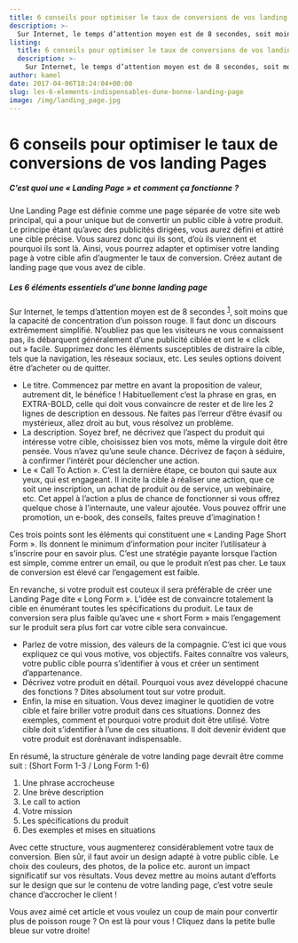 ```yaml
---
title: 6 conseils pour optimiser le taux de conversions de vos landing Pages
description: >-
  Sur Internet, le temps d’attention moyen est de 8 secondes, soit moins que la capacité de concentration d’un poisson rouge. Il faut donc un discours extrêmement simplifié. N’oubliez pas que les visiteurs ne vous connaissent pas, ils débarquent généralement d’une publicité ciblée et ont le « click out » facile. Supprimez donc les éléments susceptibles de distraire la cible, tels que la navigation, les réseaux sociaux, etc. Les seules options doivent être d’acheter ou de quitter
listing:
  title: 6 conseils pour optimiser le taux de conversions de vos landing Pages
  description: >-
    Sur Internet, le temps d’attention moyen est de 8 secondes, soit moins que la capacité de concentration d’un poisson rouge. Il faut donc un discours extrêmement simplifié. N’oubliez pas que les visiteurs ne vous connaissent pas, ils débarquent généralement d’une publicité ciblée et ont le « click out » facile. Supprimez donc les éléments susceptibles de distraire la cible, tels que la navigation, les réseaux sociaux, etc. Les seules options doivent être d’acheter ou de quitter
author: kamel
date: 2017-04-06T18:24:04+00:00
slug: les-6-elements-indispensables-dune-bonne-landing-page
image: /img/landing_page.jpg
---
```


# 6 conseils pour optimiser le taux de conversions de vos landing Pages

##### C’est quoi une « Landing Page » et comment ça fonctionne ?
  
Une Landing Page est définie comme une page séparée de votre site web principal, qui a pour unique but de convertir un public cible à votre produit. Le principe étant qu’avec des publicités dirigées, vous aurez défini et attiré une cible précise. Vous saurez donc qui ils sont, d’où ils viennent et pourquoi ils sont là. Ainsi, vous pourrez adapter et optimiser votre landing page à votre cible afin d’augmenter le taux de conversion. Créez autant de landing page que vous avez de cible.

##### Les 6 éléments essentiels d’une bonne landing page
  
Sur Internet, le temps d’attention moyen est de 8 secondes <sup>[1]</sup>, soit moins que la capacité de concentration d’un poisson rouge. Il faut donc un discours extrêmement simplifié. N’oubliez pas que les visiteurs ne vous connaissent pas, ils débarquent généralement d’une publicité ciblée et ont le « click out » facile. Supprimez donc les éléments susceptibles de distraire la cible, tels que la navigation, les réseaux sociaux, etc. Les seules options doivent être d’acheter ou de quitter.

- Le titre. Commencez par mettre en avant la proposition de valeur, autrement dit, le bénéfice ! Habituellement c’est la phrase en gras, en EXTRA-BOLD, celle qui doit vous convaincre de rester et de lire les 2 lignes de description en dessous. Ne faites pas l’erreur d’être évasif ou mystérieux, allez droit au but, vous résolvez un problème.
- La description. Soyez bref, ne décrivez que l’aspect du produit qui intéresse votre cible, choisissez bien vos mots, même la virgule doit être pensée. Vous n’avez qu’une seule chance. Décrivez de façon à séduire, à confirmer l’intérêt pour déclencher une action.
- Le « Call To Action ». C’est la dernière étape, ce bouton qui saute aux yeux, qui est engageant. Il incite la cible à réaliser une action, que ce soit une inscription, un achat de produit ou de service, un webinaire, etc. Cet appel à l’action a plus de chance de fonctionner si vous offrez quelque chose à l’internaute, une valeur ajoutée. Vous pouvez offrir une promotion, un e-book, des conseils, faites preuve d’imagination !

Ces trois points sont les éléments qui constituent une « Landing Page Short Form ». Ils donnent le minimum d’information pour inciter l’utilisateur à s’inscrire pour en savoir plus. C’est une stratégie payante lorsque l’action est simple, comme entrer un email, ou que le produit n’est pas cher. Le taux de conversion est élevé car l’engagement est faible.

En revanche, si votre produit est couteux il sera préférable de créer une Landing Page dite « Long Form ». L’idée est de convaincre totalement la cible en énumérant toutes les spécifications du produit. Le taux de conversion sera plus faible qu’avec une « short Form » mais l’engagement sur le produit sera plus fort car votre cible sera convaincue.

- Parlez de votre mission, des valeurs de la compagnie. C’est ici que vous expliquez ce qui vous motive, vos objectifs. Faites connaître vos valeurs, votre public cible pourra s’identifier à vous et créer un sentiment d’appartenance.
- Décrivez votre produit en détail. Pourquoi vous avez développé chacune des fonctions ? Dites absolument tout sur votre produit.
- Enfin, la mise en situation. Vous devez imaginer le quotidien de votre cible et faire briller votre produit dans ces situations. Donnez des exemples, comment et pourquoi votre produit doit être utilisé. Votre cible doit s’identifier à l’une de ces situations. Il doit devenir évident que votre produit est dorénavant indispensable.


En résumé, la structure générale de votre landing page devrait être comme suit : (Short Form 1-3 / Long Form 1-6)

  1. Une phrase accrocheuse
  2. Une brève description
  3. Le call to action
  4. Votre mission
  5. Les spécifications du produit
  6. Des exemples et mises en situations

Avec cette structure, vous augmenterez considérablement votre taux de conversion. Bien sûr, il faut avoir un design adapté à votre public cible. Le choix des couleurs, des photos, de la police etc. auront un impact significatif sur vos résultats. Vous devez mettre au moins autant d’efforts sur le design que sur le contenu de votre landing page, c’est votre seule chance d’accrocher le client !

Vous avez aimé cet article et vous voulez un coup de main pour convertir plus de poisson rouge ? On est là pour vous ! Cliquez dans la petite bulle bleue sur votre droite!

[1]: http://advertising.microsoft.com/en/WWDocs/User/display/cl/researchreport/31966/en/microsoft-attention-spans-research-report.pdf